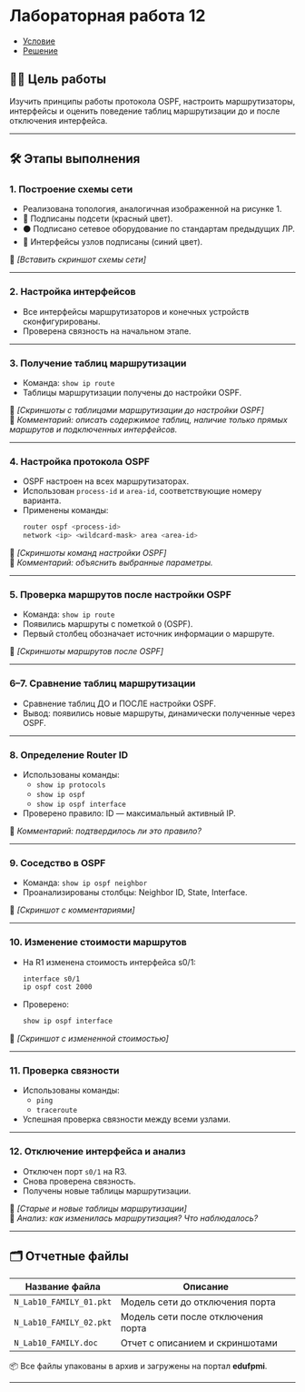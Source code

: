 # Лабораторная работа 12

- [Условие](https://temablag.github.io/BSU/computer_networks/lab12/lab12_theory.pdf)
- [Решение](https://temablag.github.io/BSU/computer_networks/lab12/lab12.pdf)

## 👨‍💻 Цель работы
Изучить принципы работы протокола OSPF, настроить маршрутизаторы, интерфейсы и оценить поведение таблиц маршрутизации до и после отключения интерфейса.

---

## 🛠 Этапы выполнения

### 1. Построение схемы сети
- Реализована топология, аналогичная изображенной на рисунке 1.
- 🔴 Подписаны подсети (красный цвет).
- ⚫ Подписано сетевое оборудование по стандартам предыдущих ЛР.
- 🔵 Интерфейсы узлов подписаны (синий цвет).

📸 *[Вставить скриншот схемы сети]*

---

### 2. Настройка интерфейсов
- Все интерфейсы маршрутизаторов и конечных устройств сконфигурированы.
- Проверена связность на начальном этапе.

---

### 3. Получение таблиц маршрутизации
- Команда: `show ip route`
- Таблицы маршрутизации получены до настройки OSPF.

📸 *[Скриншоты с таблицами маршрутизации до настройки OSPF]*  
💬 *Комментарий: описать содержимое таблиц, наличие только прямых маршрутов и подключенных интерфейсов.*

---

### 4. Настройка протокола OSPF
- OSPF настроен на всех маршрутизаторах.
- Использован `process-id` и `area-id`, соответствующие номеру варианта.
- Применены команды:
  ```bash
  router ospf <process-id>
  network <ip> <wildcard-mask> area <area-id>
  ```

📸 *[Скриншоты команд настройки OSPF]*  
💬 *Комментарий: объяснить выбранные параметры.*

---

### 5. Проверка маршрутов после настройки OSPF
- Команда: `show ip route`
- Появились маршруты с пометкой `O` (OSPF).
- Первый столбец обозначает источник информации о маршруте.

📸 *[Скриншоты маршрутов после OSPF]*

---

### 6–7. Сравнение таблиц маршрутизации
- Сравнение таблиц ДО и ПОСЛЕ настройки OSPF.
- Вывод: появились новые маршруты, динамически полученные через OSPF.

---

### 8. Определение Router ID
- Использованы команды:
  - `show ip protocols`
  - `show ip ospf`
  - `show ip ospf interface`
- Проверено правило: ID — максимальный активный IP.

💬 *Комментарий: подтвердилось ли это правило?*

---

### 9. Соседство в OSPF
- Команда: `show ip ospf neighbor`
- Проанализированы столбцы: Neighbor ID, State, Interface.

📸 *[Скриншот с комментариями]*

---

### 10. Изменение стоимости маршрутов
- На R1 изменена стоимость интерфейса s0/1:
  ```bash
  interface s0/1
  ip ospf cost 2000
  ```
- Проверено:
  ```bash
  show ip ospf interface
  ```

📸 *[Скриншот с измененной стоимостью]*

---

### 11. Проверка связности
- Использованы команды:
  - `ping`
  - `traceroute`
- Успешная проверка связности между всеми узлами.

---

### 12. Отключение интерфейса и анализ
- Отключен порт `s0/1` на R3.
- Снова проверена связность.
- Получены новые таблицы маршрутизации.

📸 *[Старые и новые таблицы маршрутизации]*  
💬 *Анализ: как изменилась маршрутизация? Что наблюдалось?*

---

## 🗂 Отчетные файлы

| Название файла | Описание |
|----------------|----------|
| `N_Lab10_FAMILY_01.pkt` | Модель сети до отключения порта |
| `N_Lab10_FAMILY_02.pkt` | Модель сети после отключения порта |
| `N_Lab10_FAMILY.doc`    | Отчет с описанием и скриншотами |

📦 Все файлы упакованы в архив и загружены на портал **edufpmi**.

---

